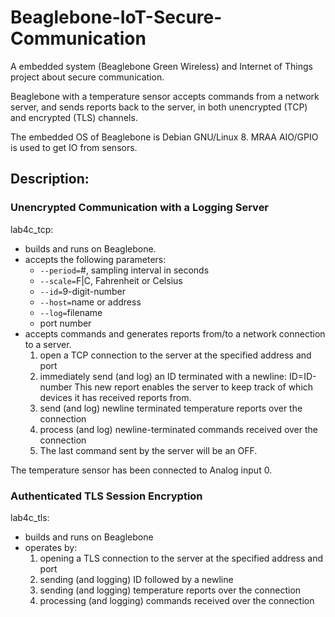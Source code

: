 # Beaglebone-IoT-Secure-Communication
A embedded system (Beaglebone Green Wireless) and Internet of Things project about secure communication. 

Beaglebone with a temperature sensor accepts commands from a network server, and sends reports back to the server, in both unencrypted (TCP) and encrypted (TLS) channels.

The embedded OS of Beaglebone is Debian GNU/Linux 8. MRAA AIO/GPIO is used to get IO from sensors.

## Description:
### Unencrypted Communication with a Logging Server
lab4c_tcp:
* builds and runs on Beaglebone.
* accepts the following parameters:
  * `--period=`#, sampling interval in seconds
  * `--scale=`F|C, Fahrenheit or Celsius
  * `--id=`9-digit-number
  * `--host=`name or address
  * `--log=`filename
  * port number
* accepts commands and generates reports from/to a network connection to a server.
  1. open a TCP connection to the server at the specified address and port
  2. immediately send (and log) an ID terminated with a newline: ID=ID-number 
This new report enables the server to keep track of which devices it has received reports from.
  3. send (and log) newline terminated temperature reports over the connection
  4. process (and log) newline-terminated commands received over the connection
  5. The last command sent by the server will be an OFF.

The temperature sensor has been connected to Analog input 0.

### Authenticated TLS Session Encryption
lab4c_tls:
* builds and runs on Beaglebone
* operates by:
  1. opening a TLS connection to the server at the specified address and port
  2. sending (and logging) ID followed by a newline
  3. sending (and logging) temperature reports over the connection
  4. processing (and logging) commands received over the connection

